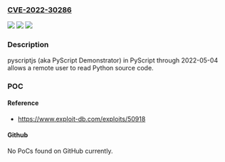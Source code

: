 ### [CVE-2022-30286](https://cve.mitre.org/cgi-bin/cvename.cgi?name=CVE-2022-30286)
![](https://img.shields.io/static/v1?label=Product&message=n%2Fa&color=blue)
![](https://img.shields.io/static/v1?label=Version&message=n%2Fa&color=blue)
![](https://img.shields.io/static/v1?label=Vulnerability&message=n%2Fa&color=brighgreen)

### Description

pyscriptjs (aka PyScript Demonstrator) in PyScript through 2022-05-04 allows a remote user to read Python source code.

### POC

#### Reference
- https://www.exploit-db.com/exploits/50918

#### Github
No PoCs found on GitHub currently.

